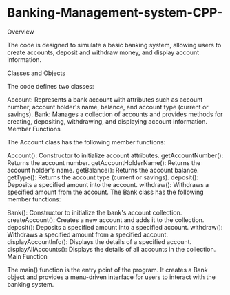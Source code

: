 # Banking-Management-system-CPP-

Overview

The code is designed to simulate a basic banking system, allowing users to create accounts, deposit and withdraw money, and display account information.

Classes and Objects

The code defines two classes:

Account: Represents a bank account with attributes such as account number, account holder's name, balance, and account type (current or savings).
Bank: Manages a collection of accounts and provides methods for creating, depositing, withdrawing, and displaying account information.
Member Functions

The Account class has the following member functions:

Account(): Constructor to initialize account attributes.
getAccountNumber(): Returns the account number.
getAccountHolderName(): Returns the account holder's name.
getBalance(): Returns the account balance.
getType(): Returns the account type (current or savings).
deposit(): Deposits a specified amount into the account.
withdraw(): Withdraws a specified amount from the account.
The Bank class has the following member functions:

Bank(): Constructor to initialize the bank's account collection.
createAccount(): Creates a new account and adds it to the collection.
deposit(): Deposits a specified amount into a specified account.
withdraw(): Withdraws a specified amount from a specified account.
displayAccountInfo(): Displays the details of a specified account.
displayAllAccounts(): Displays the details of all accounts in the collection.
Main Function

The main() function is the entry point of the program. It creates a Bank object and provides a menu-driven interface for users to interact with the banking system.
